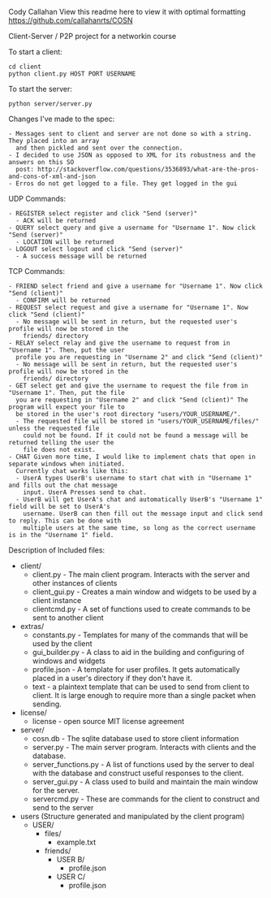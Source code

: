 Cody Callahan
View this readme here to view it with optimal formatting https://github.com/callahanrts/COSN

Client-Server / P2P project for a networkin course

To start a client:
```
cd client
python client.py HOST PORT USERNAME
```

To start the server:
```
python server/server.py
```

Changes I've made to the spec:
```
- Messages sent to client and server are not done so with a string. They placed into an array 
  and then pickled and sent over the connection. 
- I decided to use JSON as opposed to XML for its robustness and the answers on this SO 
  post: http://stackoverflow.com/questions/3536893/what-are-the-pros-and-cons-of-xml-and-json 
- Erros do not get logged to a file. They get logged in the gui
```

UDP Commands:
```
- REGISTER select register and click "Send (server)"
  - ACK will be returned
- QUERY select query and give a username for "Username 1". Now click "Send (server)"
  - LOCATION will be returned
- LOGOUT select logout and click "Send (server)"
  - A success message will be returned
```

TCP Commands: 
```
- FRIEND select friend and give a username for "Username 1". Now click "Send (client)"
  - CONFIRM will be returned
- REQUEST select request and give a username for "Username 1". Now click "Send (client)"
  - No message will be sent in return, but the requested user's profile will now be stored in the
    friends/ directory
- RELAY select relay and give the username to request from in "Username 1". Then, put the user 
  profile you are requesting in "Username 2" and click "Send (client)"
  - No message will be sent in return, but the requested user's profile will now be stored in the
    friends/ directory
- GET select get and give the username to request the file from in "Username 1". Then, put the file
  you are requesting in "Username 2" and click "Send (client)" The program will expect your file to 
  be stored in the user's root directory "users/YOUR_USERNAME/". 
  - The requested file will be stored in "users/YOUR_USERNAME/files/" unless the requested file 
    could not be found. If it could not be found a message will be returned telling the user the 
    file does not exist. 
- CHAT Given more time, I would like to implement chats that open in separate windows when initiated.
  Currently chat works like this:
  - UserA types UserB's username to start chat with in "Username 1" and fills out the chat message 
    input. UserA Presses send to chat.
  - UserB will get UserA's chat and automatically UserB's "Username 1" field will be set to UserA's 
    username. UserB can then fill out the message input and click send to reply. This can be done with
    multiple users at the same time, so long as the correct username is in the "Username 1" field. 
```

Description of Included files:

- client/
  - client.py - The main client program. Interacts with the server and other instances of clients
  - client_gui.py - Creates a main window and widgets to be used by a client instance
  - clientcmd.py - A set of functions used to create commands to be sent to another client
- extras/
  - constants.py - Templates for many of the commands that will be used by the client
  - gui_builder.py - A class to aid in the building and configuring of windows and widgets
  - profile.json - A template for user profiles. It gets automatically placed in a user's directory if they don't have it. 
  - text - a plaintext template that can be used to send from client to client. It is large enough to require more than a single packet when sending. 
- license/
  - license - open source MIT license agreement
- server/
  - cosn.db - The sqlite database used to store client information
  - server.py - The main server program. Interacts with clients and the database. 
  - server_functions.py - A list of functions used by the server to deal with the database and construct useful responses to the client.
  - server_gui.py - A class used to build and maintain the main window for the server. 
  - servercmd.py - These are commands for the client to construct and send to the server
- users (Structure generated and manipulated by the client program)
  - USER/
    - files/
      - example.txt
    - friends/
      - USER B/
        - profile.json
      - USER C/
        - profile.json


